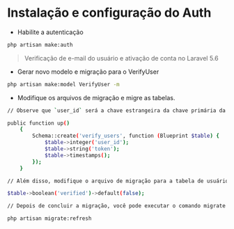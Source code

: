 # Instalação e configuração do Auth 

- Habilite a autenticação

```sh
php artisan make:auth
```

> Verificação de e-mail do usuário e ativação de conta no Laravel 5.6

- Gerar novo modelo e migração para o VerifyUser

```sh
php artisan make:model VerifyUser -m
```

- Modifique os arquivos de migração e migre as tabelas.

```sh
// Observe que `user_id` será a chave estrangeira da chave primária da tabela de usuários.

public function up()
    {
        Schema::create('verify_users', function (Blueprint $table) {
            $table->integer('user_id');
            $table->string('token');
            $table->timestamps();
        });
    }
```

```sh
// Além disso, modifique o arquivo de migração para a tabela de usuários para incluir um novo campo booleano para manter o status de verificação da conta.

$table->boolean('verified')->default(false);

// Depois de concluir a migração, você pode executar o comando migrate para criar/modificar suas tabelas de banco de dados.

php artisan migrate:refresh
```